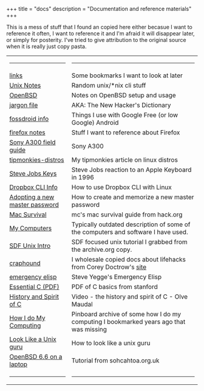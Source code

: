 +++
title = "docs"
description = "Documentation and reference materials"
+++

<p id="intro">This is a mess of stuff that I found an copied here either becasue I want to reference it often, I want to reference it and I'm afraid it will disappear later, or simply for posterity. I've tried to give attribution to the original source when it is really just copy pasta.</p>

<table>
<tr><td><hr></td><td><hr></td></tr>
<tr><td><a class="right" href="/docs/links.html">links</a></td><td>Some bookmarks I want to look at later</td></tr>
<tr><td><a class="right" href="/docs/unix_notes.html">Unix Notes</a></td><td>Random unix/*nix cli stuff</td></tr>
<tr><td><a class="right" href="/docs/openbsd.html">OpenBSD</a></td><td>Notes on OpenBSD setup and usage</td></tr>
<tr><td><a class="right" href="/docs/jargon-4.4.7/html/">jargon file</a></td><td>AKA: The New Hacker's Dictionary</td></tr>
<tr><td><a class="right" href="/docs/fossdroid.html">fossdroid info</a></td><td>Things I use with Google Free (or low Google) Android</td></tr>
<tr><td><a class="right" href="/docs/firefox.html">firefox notes</a></td><td>Stuff I want to reference about Firefox</td></tr>
<tr><td><a class="right" href="/docs/sonyA300.pdf">Sony A300 field guide</a></td><td>Sony A300</td></tr>
<tr><td><a class="right" href="/docs/tipmonkies-distros.html">tipmonkies-distros</a></td><td>My tipmonkies article on linux distros</td></tr>
<tr><td><a class="right" href="/docs/stevekeys.html">Steve Jobs Keys</a></td><td>Steve Jobs reaction to an Apple Keyboard in 1996</td></tr>
<tr><td><a class="right" href="/docs/dropbox.html">Dropbox CLI Info</a></td><td>How to use Dropbox CLI with Linux</td></tr>
<tr><td><a class="right" href="/docs/new-master-password.html">Adopting a new master password</a></td><td>How to create and memorize a new master password</td></tr>
<tr><td><a class="right" href="/docs/mac-survival.html">Mac Survival</a></td><td>mc's mac survival guide from hack.org</td></tr>
<tr><td><a class="right" href="/docs/computers.html">My Computers</a></td><td>Typically outdated description of some of the computers and software I have used.</td></tr>
<tr><td><a class="right" href="/docs/sdf-unix-intro.html">SDF Unix Intro</a></td><td>SDF focused unix tutorial I grabbed from the archive.org copy.</td></tr>
<tr><td><a class="right" href="/docs/craphound/index.html">craphound</a></td><td>I wholesale copied docs about lifehacks from Corey Doctrow's <a href="http://craphound.com">site</a></td></tr>
<tr><td><a class="right" href="/docs/emergency_elisp.html">emergency elisp</a></td><td>Steve Yegge's Emergency Elisp</td></tr>
<tr><td><a class="right" href="/docs/EssentialC.pdf">Essential C (PDF)</a></td><td>PDF of C basics from stanford</td></tr>
<tr><td><a class="right" href="/media/video/History_and_Spirit_of_C_-Olve_Maudal.mp4">History and Spirit of C</a></td><td>Video - the history and spirit of C - Olve Maudal</td></tr>
<tr><td><a class="right" href="/docs/hipsternews-computing.html">How I do My Computing</a></td><td>Pinboard archive of some how I do my computing I bookmarked years ago that was missing</td></tr>
<tr><td><a class="right" href="/docs/look_like_a_unix_guru.html">Look Like a Unix guru</a></td><td>How to look like a unix guru</td></tr>
<tr><td><a class="right" href="/docs/openbsd66_on_laptop.html">OpenBSD 6.6 on a laptop</a></td><td>Tutorial from sohcahtoa.org.uk</td></tr>
<tr><td><hr></td><td><hr></td></tr>
</table>
